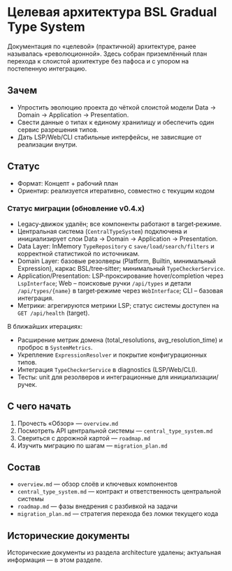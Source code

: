 # Целевая архитектура BSL Gradual Type System

Документация по «целевой» (практичной) архитектуре, ранее называлась «революционной». Здесь собран приземлённый план перехода к слоистой архитектуре без пафоса и с упором на постепенную интеграцию.

## Зачем
- Упростить эволюцию проекта до чёткой слоистой модели Data → Domain → Application → Presentation.
- Свести данные о типах к единому хранилищу и обеспечить один сервис разрешения типов.
- Дать LSP/Web/CLI стабильные интерфейсы, не зависящие от реализации внутри.

## Статус
- Формат: Концепт + рабочий план
- Ориентир: реализуется итеративно, совместно с текущим кодом

### Статус миграции (обновление v0.4.x)
- Legacy‑движок удалён; все компоненты работают в target‑режиме.
- Центральная система (`CentralTypeSystem`) подключена и инициализирует слои Data → Domain → Application → Presentation.
- Data Layer: InMemory `TypeRepository` с `save/load/search/filters` и корректной статистикой по источникам.
- Domain Layer: базовые резолверы (Platform, Builtin, минимальный Expression), каркас BSL/tree‑sitter; минимальный `TypeCheckerService`.
- Application/Presentation: LSP‑проксирование hover/completion через `LspInterface`; Web – поисковые ручки `/api/types` и детали `/api/types/{name}` в target‑режиме через `WebInterface`; CLI – базовая интеграция.
- Метрики: агрегируются метрики LSP; статус системы доступен на `GET /api/health` (target).

В ближайших итерациях:
- Расширение метрик домена (total_resolutions, avg_resolution_time) и проброс в `SystemMetrics`.
- Укрепление `ExpressionResolver` и покрытие конфигурационных типов.
- Интеграция `TypeCheckerService` в diagnostics (LSP/Web/CLI).
- Тесты: unit для резолверов и интеграционные для инициализации/ручек.

## С чего начать
1. Прочесть «Обзор» — `overview.md`
2. Посмотреть API центральной системы — `central_type_system.md`
3. Свериться с дорожной картой — `roadmap.md`
4. Изучить миграцию по шагам — `migration_plan.md`

## Состав
- `overview.md` — обзор слоёв и ключевых компонентов
- `central_type_system.md` — контракт и ответственность центральной системы
- `roadmap.md` — фазы внедрения с разбивкой на задачи
- `migration_plan.md` — стратегия перехода без ломки текущего кода

## Исторические документы
Исторические документы из раздела architecture удалены; актуальная информация — в этом разделе.

